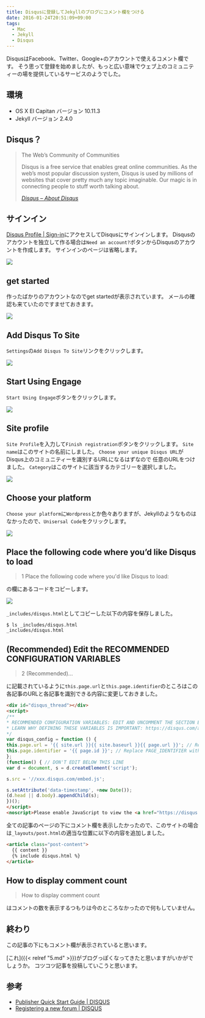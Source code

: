 ```yaml
---
title: Disqusに登録してJekyllのブログにコメント欄をつける
date: 2016-01-24T20:51:09+09:00
tags:
  - Mac
  - Jekyll
  - Disqus
---
```


DisqusはFacebook、Twitter、Google+のアカウントで使えるコメント欄です。
そう思って登録を始めましたが、もっと広い意味でウェブ上のコミュニティーの場を提供しているサービスのようでした。

<!-- more -->

## 環境

* OS X El Capitan バージョン 10.11.3
* Jekyll バージョン 2.4.0

## Disqus？

> The Web’s Community of Communities
>
> Disqus is a free service that enables great online communities. As the web’s most popular discussion system, Disqus is used by millions of websites that cover pretty much any topic imaginable. Our magic is in connecting people to stuff worth talking about.
>
> <cite>[Disqus – About Disqus](https://disqus.com/about/)</cite>

## サインイン

[Disqus Profile | Sign-in](https://disqus.com/profile/login/)にアクセスしてDisqusにサインインします。
Disqusのアカウントを独立して作る場合は`Need an account?`ボタンからDisqusのアカウントを作成します。
サインインのページは省略します。

![](/img/16-01.png)

## get started

作ったばかりのアカウントなのでget startedが表示されています。
メールの確認も来ていたのですませておきます。

![](/img/16-02.png)

## Add Disqus To Site

`Settings`の`Add Disqus To Site`リンクをクリックします。

![](/img/16-03.png)

## Start Using Engage

`Start Using Engage`ボタンをクリックします。

![](/img/16-04.png)

## Site profile

`Site Profile`を入力して`Finish registration`ボタンをクリックします。
`Site name`はこのサイトの名前にしました。
`Choose your unique Disqus URL`がDisqus上のコミュニティーを識別するURLになるはずなので
任意のURLをつけました。
`Category`はこのサイトに該当するカテゴリーを選択しました。

![](/img/16-05.png)

## Choose your platform

`Choose your platform`に`Wordpress`とか色々ありますが、Jekyllのようなものはなかったので、`Unisersal Code`をクリックします。

![](/img/16-06.png)

## Place the following code where you’d like Disqus to load

> 1 Place the following code where you'd like Disqus to load:

の欄にあるコードをコピーします。

![](/img/16-07.png)

`_includes/disqus.html`としてコピーした以下の内容を保存しました。

```
$ ls _includes/disqus.html
_includes/disqus.html
```

## (Recommended) Edit the RECOMMENDED CONFIGURATION VARIABLES

> 2 (Recommended)...

に記載されているように`this.page.url`と`this.page.identifier`のところはこの各記事のURLと各記事を識別できる内容に変更しておきました。

``` html
<div id="disqus_thread"></div>
<script>
/**
* RECOMMENDED CONFIGURATION VARIABLES: EDIT AND UNCOMMENT THE SECTION BELOW TO INSERT DYNAMIC VALUES FROM YOUR PLATFORM OR CMS.
* LEARN WHY DEFINING THESE VARIABLES IS IMPORTANT: https://disqus.com/admin/universalcode/#configuration-variables
*/
var disqus_config = function () {
this.page.url = '{{ site.url }}{{ site.baseurl }}{{ page.url }}'; // Replace PAGE_URL with your page's canonical URL variable
this.page.identifier = '{{ page.id }}'; // Replace PAGE_IDENTIFIER with your page's unique identifier variable
};
(function() { // DON'T EDIT BELOW THIS LINE
var d = document, s = d.createElement('script');

s.src = '//xxx.disqus.com/embed.js';

s.setAttribute('data-timestamp', +new Date());
(d.head || d.body).appendChild(s);
})();
</script>
<noscript>Please enable JavaScript to view the <a href="https://disqus.com/?ref_noscript" rel="nofollow">comments powered by Disqus.</a></noscript>
```

全ての記事のページの下にコメント欄を表示したかったので、このサイトの場合は`_layouts/post.html`の適当な位置に以下の内容を追加しました。

``` md
<article class="post-content">
  {{ content }}
  {% include disqus.html %}
</article>
```

## How to display comment count

> How to display comment count

はコメントの数を表示するつもりは今のところなかったので何もしていません。

## 終わり

この記事の下にもコメント欄が表示されていると思います。

[これ]({{< relref "5.md" >}})がブログっぽくなってきたと思いますがいかがでしょうか。
コツコツ記事を投稿していこうと思います。

## 参考

* [Publisher Quick Start Guide | DISQUS](https://help.disqus.com/customer/en/portal/articles/466182-publisher-quick-start-guide)
* [Registering a new forum | DISQUS](https://help.disqus.com/customer/en/portal/articles/931017-registering-a-new-forum)
